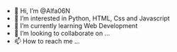 - 👋 Hi, I’m @Alfa06N
- 👀 I’m interested in Python, HTML, Css and Javascript
- 🌱 I’m currently learning Web Development
- 💞️ I’m looking to collaborate on ...
- 📫 How to reach me ...

<!---
Alfa06N/Alfa06N is a ✨ special ✨ repository because its `README.md` (this file) appears on your GitHub profile.
You can click the Preview link to take a look at your changes.
--->
